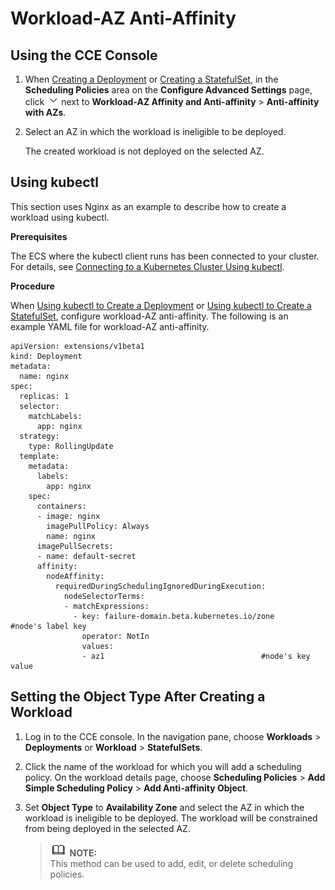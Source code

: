 # Workload-AZ Anti-Affinity<a name="cce_01_0229"></a>

## Using the CCE Console<a name="section13854613443"></a>

1.  When  [Creating a Deployment](creating-a-deployment.md)  or  [Creating a StatefulSet](creating-a-statefulset.md), in the  **Scheduling Policies**  area on the  **Configure Advanced Settings**  page, click  ![](figures/icon-monitoring.png)  next to  **Workload-AZ Affinity and Anti-affinity**  \>  **Anti-affinity with AZs**.
2.  Select an AZ in which the workload is ineligible to be deployed.

    The created workload is not deployed on the selected AZ.


## Using kubectl<a name="section102822029173111"></a>

This section uses Nginx as an example to describe how to create a workload using kubectl.

**Prerequisites**

The ECS where the kubectl client runs has been connected to your cluster. For details, see  [Connecting to a Kubernetes Cluster Using kubectl](connecting-to-a-kubernetes-cluster-using-kubectl.md).

**Procedure**

When  [Using kubectl to Create a Deployment](creating-a-deployment.md#section155246177178)  or  [Using kubectl to Create a StatefulSet](creating-a-statefulset.md#section113441881214), configure workload-AZ anti-affinity. The following is an example YAML file for workload-AZ anti-affinity.

```
apiVersion: extensions/v1beta1
kind: Deployment
metadata:
  name: nginx
spec:
  replicas: 1
  selector:
    matchLabels:
      app: nginx
  strategy:
    type: RollingUpdate
  template:
    metadata:
      labels:
        app: nginx
    spec:
      containers:
      - image: nginx 
        imagePullPolicy: Always
        name: nginx
      imagePullSecrets:
      - name: default-secret
      affinity:
        nodeAffinity:
          requiredDuringSchedulingIgnoredDuringExecution:
            nodeSelectorTerms:
            - matchExpressions:
              - key: failure-domain.beta.kubernetes.io/zone       #node's label key   
                operator: NotIn        
                values:
                - az1                                   #node's key value
```

## Setting the Object Type After Creating a Workload<a name="section1914684415"></a>

1.  Log in to the CCE console. In the navigation pane, choose  **Workloads**  \>  **Deployments**  or  **Workload**  \>  **StatefulSets**.
2.  Click the name of the workload for which you will add a scheduling policy. On the workload details page, choose  **Scheduling Policies**  \>  **Add Simple Scheduling Policy**  \>  **Add Anti-affinity Object**.
3.  Set  **Object Type**  to  **Availability Zone**  and select the AZ in which the workload is ineligible to be deployed. The workload will be constrained from being deployed in the selected AZ.

    >![](public_sys-resources/icon-note.gif) **NOTE:**   
    >This method can be used to add, edit, or delete scheduling policies.  


